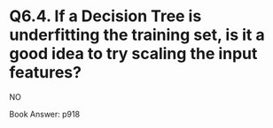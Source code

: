 # Q6.4. If a Decision Tree is underfitting the training set, is it a good idea to try scaling the input features?

NO

Book Answer: p918
